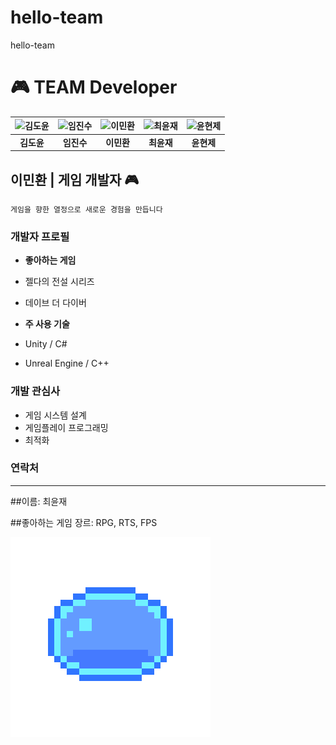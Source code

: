 # hello-team
hello-team

# 🎮 TEAM Developer

| ![김도윤](https://avatars.githubusercontent.com/u/1234567?s=200&v=4) | ![임진수](https://avatars.githubusercontent.com/u/2345678?s=200&v=4) | ![이민환](https://avatars.githubusercontent.com/u/3456789?s=200&v=4) | ![최윤재](https://avatars.githubusercontent.com/u/4567890?s=200&v=4) | ![윤현제](https://avatars.githubusercontent.com/u/5678901?s=200&v=4) |
|:---:|:---:|:---:|:---:|:---:|
| **김도윤** | **임진수** | **이민환** | **최윤재** | **윤현제** |

## 이민환 | 게임 개발자 🎮
`게임을 향한 열정으로 새로운 경험을 만듭니다`

### 개발자 프로필
- **좋아하는 게임**
 - 젤다의 전설 시리즈
 - 데이브 더 다이버
 
- **주 사용 기술**
 - Unity / C#
 - Unreal Engine / C++

### 개발 관심사
- 게임 시스템 설계
- 게임플레이 프로그래밍
- 최적화

### 연락처

---

##이름: 최윤재

##좋아하는 게임 장르: RPG, RTS, FPS

![Alt text](img/slime.gif)
